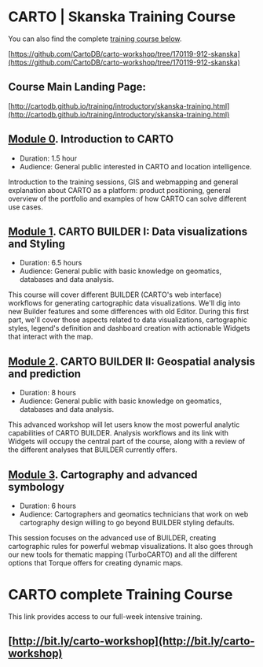 CARTO | Skanska Training Course
==============================

You can also find the complete [training course below](#complete).

[https://github.com/CartoDB/carto-workshop/tree/170119-912-skanska](https://github.com/CartoDB/carto-workshop/tree/170119-912-skanska)

## Course Main Landing Page: 
[http://cartodb.github.io/training/introductory/skanska-training.html](http://cartodb.github.io/training/introductory/skanska-training.html)



## [Module 0](00-intro-carto/). Introduction to CARTO

- Duration: 1.5 hour
- Audience: General public interested in CARTO and location intelligence.

Introduction to the training sessions, GIS and webmapping and general explanation about CARTO as a platform: product positioning, general overview of the portfolio and examples of how CARTO can solve different use cases.

## [Module 1](01-builder-visualization/). CARTO BUILDER I: Data visualizations and Styling

- Duration: 6.5 hours
- Audience: General public with basic knowledge on geomatics, databases and data analysis.

This course will cover different BUILDER (CARTO's web interface) workflows for generating cartographic data visualizations. We'll dig into new Builder features and some differences with old Editor. During this first part, we'll cover those aspects related to data visualizations, cartographic styles, legend's definition and dashboard creation with actionable Widgets that interact with the map.

## [Module 2](02-builder-analysis/). CARTO BUILDER II: Geospatial analysis and prediction

- Duration: 8 hours
- Audience: General public with basic knowledge on geomatics, databases and data analysis.

This advanced workshop will let users know the most powerful analytic capabilities of CARTO BUILDER. Analysis workflows and its link with Widgets will occupy the central part of the course, along with a review of the different analyses that BUILDER currently offers.

## [Module 3](03-cartography/). Cartography and advanced symbology

- Duration: 6 hours
- Audience: Cartographers and geomatics technicians that work on web cartography design willing to go beyond BUILDER styling defaults.

This session focuses on the advanced use of BUILDER, creating cartographic rules for powerful webmap visualizations. It also goes through our new tools for thematic mapping (TurboCARTO) and all the different options that Torque offers for creating dynamic maps.





CARTO complete Training Course
==============================
This link provides access to our full-week intensive training.

## [http://bit.ly/carto-workshop](http://bit.ly/carto-workshop)

